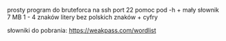 prosty program do bruteforca na ssh port 22 pomoc pod -h + mały słownik 7 MB 1 - 4 znaków litery bez polskich znaków + cyfry

słowniki do pobrania: https://weakpass.com/wordlist
